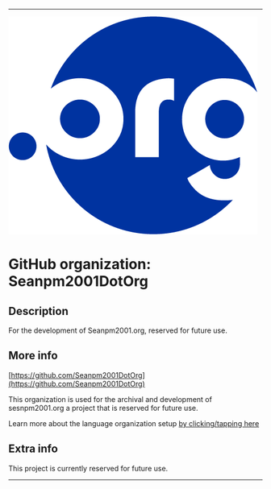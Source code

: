 
***

![DOTORG.png failed to load. The file may be missing or corrupt. Check the file path for errors first.](/AdditionalInfo/2/Seanpm2001DotOrg/DOTORG.png)

# GitHub organization: Seanpm2001DotOrg

## Description

For the development of Seanpm2001.org, reserved for future use.

## More info

[https://github.com/Seanpm2001DotOrg](https://github.com/Seanpm2001DotOrg)

This organization is used for the archival and development of sesnpm2001.org a project that is reserved for future use.

Learn more about the language organization setup [by clicking/tapping here](/AdditionalInfo/LanguageOrgs/README.md)

## Extra info

This project is currently reserved for future use.

***
